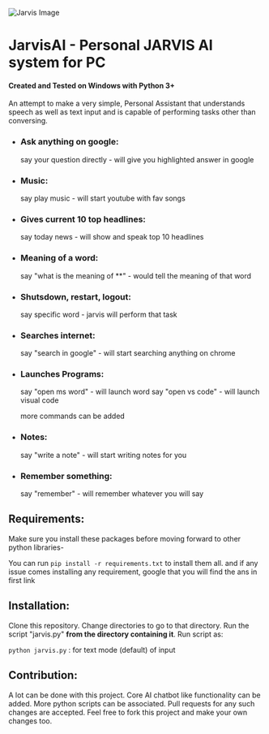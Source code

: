 ![Jarvis Image](https://static.wikia.nocookie.net/marvelcinematicuniverse/images/b/b0/JuARaVeInSy.png/)

# JarvisAI - Personal JARVIS AI system for PC

#### Created and Tested on Windows with Python 3+

An attempt to make a very simple, Personal Assistant that understands speech as well as text input and is capable of performing tasks other than conversing.

- ### Ask anything on google:

  say your question directly - will give you highlighted answer in google

- ### Music:

  say play music - will start youtube with fav songs

- ### Gives current 10 top headlines:

  say today news - will show and speak top 10 headlines

- ### Meaning of a word:

  say "what is the meaning of \*\*" - would tell the meaning of that word

- ### Shutsdown, restart, logout:

  say specific word - jarvis will perform that task

- ### Searches internet:

  say "search in google" - will start searching anything on chrome

- ### Launches Programs:

  say "open ms word" - will launch word
  say "open vs code" - will launch visual code

  more commands can be added

- ### Notes:

  say "write a note" - will start writing notes for you

- ### Remember something:
  say "remember" - will remember whatever you will say

## Requirements:

Make sure you install these packages before moving forward to other python libraries-

You can run `pip install -r requirements.txt` to install them all.
and
if any issue comes installing any requirement, google that you will find the ans in first link

## Installation:

Clone this repository. Change directories to go to that directory. Run the script "jarvis.py" **from the directory containing it**.
Run script as:

`python jarvis.py` : for text mode (default) of input

## Contribution:

A lot can be done with this project. Core AI chatbot like functionality can be added. More python scripts can be associated. Pull requests for any such changes are accepted. Feel free to fork this project and make your own changes too.
